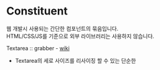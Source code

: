 # Constituent

웹 개발시 사용되는 간단한 컴포넌트의 묶음입니다.  
HTML/CSS/JS를 기준으로 외부 라이브러리는 사용하지 않습니다.


Textarea :: grabber - [wiki](https://github.com/Liveware/Constituent/wiki/Textarea-grabber/)
  - Textarea의 세로 사이즈를 리사이징 할 수 있는 단순한 

